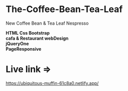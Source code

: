# The-Coffee-Bean-Tea-Leaf
New Coffee Bean & Tea Leaf Nespresso

<b> HTML Css Bootstrap </br>
 cafa & Restaurant webDesign</br>
 jQueryOne</br>
 PageResponsive </b>

# Live link =>
https://ubiquitous-muffin-61c8a0.netlify.app/